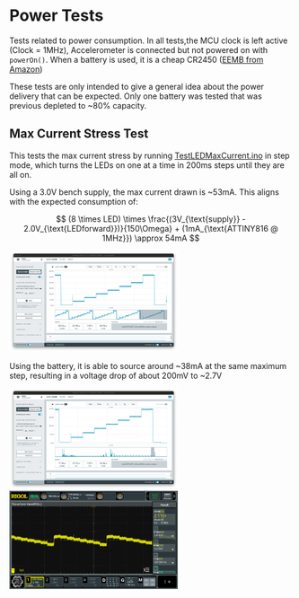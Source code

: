 # Power Tests
Tests related to power consumption. In all tests,the MCU clock is left active (Clock = 1MHz), Accelerometer is connected but not powered on with `powerOn()`. When a battery is used, it is a cheap CR2450 ([EEMB from Amazon](https://a.co/d/5ZDkXNy))

These tests are only intended to give a general idea about the power delivery that can be expected. Only one battery was tested that was previous depleted to ~80% capacity.

## Max Current Stress Test
This tests the max current stress by running [TestLEDMaxCurrent.ino](firmware/TestLEDMaxCurrent/TestLEDMaxCurrent.ino) in step mode, which turns the LEDs on one at a time in 200ms steps until they are all on.

Using a 3.0V bench supply, the max current drawn is ~53mA. This aligns with the expected consumption of:

$$
(8 \times LED) \times \frac{(3V_{\text{supply}} - 2.0V_{\text{LEDforward}})}{150\Omega} + (1mA_{\text{ATTINY816 @ 1MHz}}) \approx 54mA
$$

<img src="images/tests/PSU_LEDCurrentStep_I.png" alt="PSU_LEDCurrentStep_I" width="300">

Using the battery, it is able to source around ~38mA at the same maximum step, resulting in a voltage drop of about 200mV to ~2.7V 

<img src="images/tests/EEMB_LEDCurrentStep_I.png" alt="EEMB_LEDCurrentStep_I" width="300">&nbsp;&nbsp;&nbsp;&nbsp;&nbsp;&nbsp;&nbsp;&nbsp;&nbsp;&nbsp;&nbsp;&nbsp;&nbsp;&nbsp;&nbsp;&nbsp;&nbsp;&nbsp;<img src="images/tests/EEMB_LEDCurrentStep_V.png" alt="EEMB_LEDCurrentStep_V" width="300">


 
